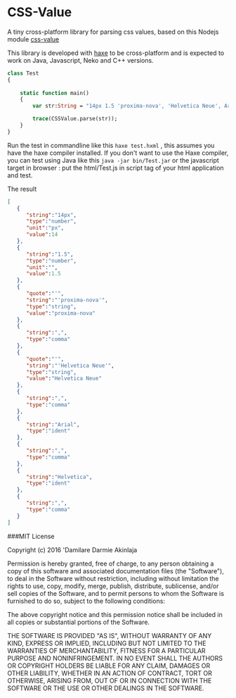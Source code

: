 # CSS-Value
A tiny cross-platform library for parsing css values, based on this Nodejs module [css-value](https://github.com/reworkcss/css-value)

This library is developed with [haxe](http://haxe.org) to be cross-platform and is expected to work on Java, Javascript, Neko and C++ versions.

```hx
class Test 
{
	
	static function main() 
	{
		var str:String = "14px 1.5 'proxima-nova', 'Helvetica Neue', Arial, Helvetica, sans-serif";

		trace(CSSValue.parse(str));
	}
}	
```
Run the test in commandline like this `haxe test.hxml` , this assumes you have the haxe compiler installed.
If you don't want to use the Haxe compiler, you can test using Java like this `java -jar bin/Test.jar` or the javascript target in browser : put the html/Test.js in script tag of your html application and test.

The result

```json
[  
   {  
      "string":"14px",
      "type":"number",
      "unit":"px",
      "value":14
   },
   {  
      "string":"1.5",
      "type":"number",
      "unit":"",
      "value":1.5
   },
   {  
      "quote":"'",
      "string":"'proxima-nova'",
      "type":"string",
      "value":"proxima-nova"
   },
   {  
      "string":",",
      "type":"comma"
   },
   {  
      "quote":"'",
      "string":"'Helvetica Neue'",
      "type":"string",
      "value":"Helvetica Neue"
   },
   {  
      "string":",",
      "type":"comma"
   },
   {  
      "string":"Arial",
      "type":"ident"
   },
   {  
      "string":",",
      "type":"comma"
   },
   {  
      "string":"Helvetica",
      "type":"ident"
   },
   {  
      "string":",",
      "type":"comma"
   }
]

```

###MIT License

Copyright (c) 2016 'Damilare Darmie Akinlaja

Permission is hereby granted, free of charge, to any person obtaining a copy
of this software and associated documentation files (the "Software"), to deal
in the Software without restriction, including without limitation the rights
to use, copy, modify, merge, publish, distribute, sublicense, and/or sell
copies of the Software, and to permit persons to whom the Software is
furnished to do so, subject to the following conditions:

The above copyright notice and this permission notice shall be included in all
copies or substantial portions of the Software.

THE SOFTWARE IS PROVIDED "AS IS", WITHOUT WARRANTY OF ANY KIND, EXPRESS OR
IMPLIED, INCLUDING BUT NOT LIMITED TO THE WARRANTIES OF MERCHANTABILITY,
FITNESS FOR A PARTICULAR PURPOSE AND NONINFRINGEMENT. IN NO EVENT SHALL THE
AUTHORS OR COPYRIGHT HOLDERS BE LIABLE FOR ANY CLAIM, DAMAGES OR OTHER
LIABILITY, WHETHER IN AN ACTION OF CONTRACT, TORT OR OTHERWISE, ARISING FROM,
OUT OF OR IN CONNECTION WITH THE SOFTWARE OR THE USE OR OTHER DEALINGS IN THE
SOFTWARE.
